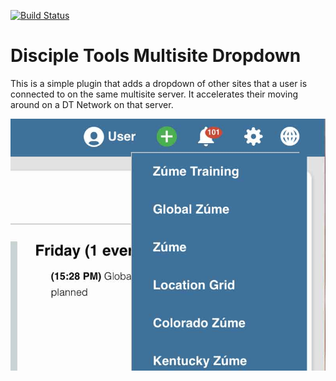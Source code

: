 [![Build Status](https://travis-ci.com/DiscipleTools/disciple-tools-multisite-dropdown.svg?branch=master)](https://travis-ci.com/DiscipleTools/disciple-tools-multisite-dropdown)

# Disciple Tools Multisite Dropdown
This is a simple plugin that adds a dropdown of other sites that a user is connected to on the same multisite server. It
accelerates their moving around on a DT Network on that server.

![includes/dropdown-screenshot.jpg](includes/dropdown-screenshot.jpg)
